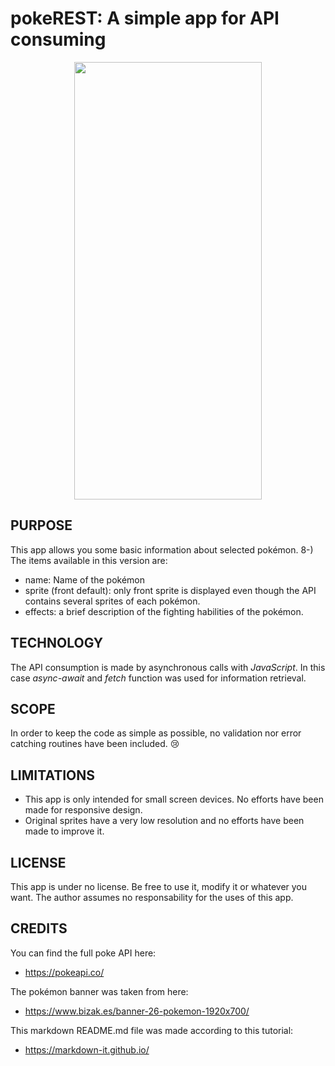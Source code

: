 # pokeREST: A simple app for API consuming

<p align="center">
  <img width="300" height="700" src="https://i.postimg.cc/GpFchYXF/poke-REST1.png">
</p>

## PURPOSE
This app allows you some basic information about selected pokémon. 8-)
The items available in this version are:
+ name: Name of the pokémon
+ sprite (front default): only front sprite is displayed even though the API contains several sprites of each pokémon.
+ effects: a brief description of the fighting habilities of the pokémon.

## TECHNOLOGY
The API consumption is made by asynchronous calls with *JavaScript*.  In this case
*async-await* and *fetch* function was used for information retrieval.

## SCOPE
In order to keep the code as simple as possible, no validation nor error catching
routines have been included.  :cry:

## LIMITATIONS
+ This app is only intended for small screen devices.  No efforts have been made for
responsive design. 
+ Original sprites have a very low resolution and no efforts have been made to
  improve it.
  
## LICENSE
This app is under no license.  Be free to use it, modify it or whatever you want.
The author assumes no responsability for the uses of this app.

## CREDITS
You can find the full poke API here:
+ https://pokeapi.co/ 

The pokémon banner was taken from here:
+ https://www.bizak.es/banner-26-pokemon-1920x700/

This markdown README.md file was made according to this tutorial:
+ https://markdown-it.github.io/

